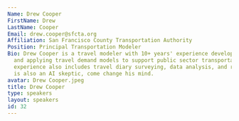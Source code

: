 ```yaml
---
Name: Drew Cooper
FirstName: Drew
LastName: Cooper
Email: drew.cooper@sfcta.org
Affiliation: San Francisco County Transportation Authority
Position: Principal Transportation Modeler
Bio: Drew Cooper is a travel modeler with 10+ years' experience developing, maintaining,
  and applying travel demand models to support public sector transportation planning.  His
  experience also includes travel diary surveying, data analysis, and research.  He
  is also an AI skeptic, come change his mind.
avatar: Drew Cooper.jpeg
title: Drew Cooper
type: speakers
layout: speakers
id: 32
---
```

